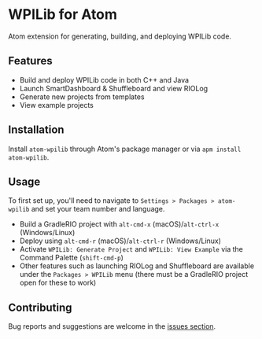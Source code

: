 # WPILib for Atom
Atom extension for generating, building, and deploying WPILib code.

## Features
- Build and deploy WPILib code in both C++ and Java
- Launch SmartDashboard & Shuffleboard and view RIOLog
- Generate new projects from templates
- View example projects

## Installation
Install `atom-wpilib` through Atom's package manager or via `apm install atom-wpilib`.

## Usage
To first set up, you'll need to navigate to `Settings > Packages > atom-wpilib` and set your team number and language.
- Build a GradleRIO project with `alt-cmd-x` (macOS)/`alt-ctrl-x` (Windows/Linux)
- Deploy using `alt-cmd-r` (macOS)/`alt-ctrl-r` (Windows/Linux)
- Activate `WPILib: Generate Project` and `WPILib: View Example` via the Command Palette (`shift-cmd-p`)
- Other features such as launching RIOLog and Shuffleboard are available under the `Packages > WPILib` menu (there must be a GradleRIO project open for these to work)

## Contributing
Bug reports and suggestions are welcome in the [issues section](https://github.com/eschutz/atom-wpilib.git).
